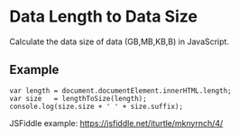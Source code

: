 # Data Length to Data Size
Calculate the data size of data (GB,MB,KB,B) in JavaScript.

## Example
```JS
var length = document.documentElement.innerHTML.length;
var size   = lengthToSize(length);
console.log(size.size + ' ' + size.suffix);
```

JSFiddle example: https://jsfiddle.net/iturtle/mknyrnch/4/
